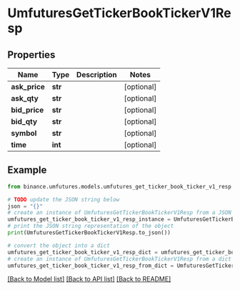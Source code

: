 # UmfuturesGetTickerBookTickerV1Resp


## Properties

Name | Type | Description | Notes
------------ | ------------- | ------------- | -------------
**ask_price** | **str** |  | [optional] 
**ask_qty** | **str** |  | [optional] 
**bid_price** | **str** |  | [optional] 
**bid_qty** | **str** |  | [optional] 
**symbol** | **str** |  | [optional] 
**time** | **int** |  | [optional] 

## Example

```python
from binance.umfutures.models.umfutures_get_ticker_book_ticker_v1_resp import UmfuturesGetTickerBookTickerV1Resp

# TODO update the JSON string below
json = "{}"
# create an instance of UmfuturesGetTickerBookTickerV1Resp from a JSON string
umfutures_get_ticker_book_ticker_v1_resp_instance = UmfuturesGetTickerBookTickerV1Resp.from_json(json)
# print the JSON string representation of the object
print(UmfuturesGetTickerBookTickerV1Resp.to_json())

# convert the object into a dict
umfutures_get_ticker_book_ticker_v1_resp_dict = umfutures_get_ticker_book_ticker_v1_resp_instance.to_dict()
# create an instance of UmfuturesGetTickerBookTickerV1Resp from a dict
umfutures_get_ticker_book_ticker_v1_resp_from_dict = UmfuturesGetTickerBookTickerV1Resp.from_dict(umfutures_get_ticker_book_ticker_v1_resp_dict)
```
[[Back to Model list]](../README.md#documentation-for-models) [[Back to API list]](../README.md#documentation-for-api-endpoints) [[Back to README]](../README.md)


